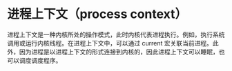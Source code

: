 # 进程上下文（process context）

进程上下文是一种内核所处的操作模式，此时内核代表进程执行。例如，执行系统调用或运行内核线程。在进程上下文中，可以通过 current 宏关联当前进程。此外，因为进程是以进程上下文的形式连接到内核的，因此进程上下文可以睡眠，也可以调度调度程序。